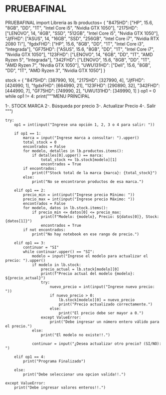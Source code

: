 # PRUEBAFINAL
PRUEBAFINAL
import Libreria as lb
productos= {
    "8475HD": ["HP", 15.6, "8GB", "DD", "1T", "Intel Core i5", "Nvidia GTX 1050"],
    "2175HD": ["LENOVO", 14, "4GB", "SSD", "512GB", "Intel Core i5", "Nvidia GTX 1050"],
    "JjfFHD": ["ASUS", 14, "16GB", "SSD", "256GB", "Intel Core i7", "Nvidia RTX 2080 Ti"],
    "fgdxFHD": ["HP", 15.6, "8GB", "DD", "1T", "Intel Core i3", "Integrada"],
    "GF75HD": ["ASUS", 15.6, "8GB", "DD", "1T", "Intel Core i7", "Nvidia GTX 1050"],
    "123FHD": ["LENOVO", 14, "6GB", "DD", "1T", "AMD Ryzen 5", "Integrada"],
    "342FHD": ["LENOVO", 15.6, "8GB", "DD", "1T", "AMD Ryzen 7", "Nvidia GTX 1050"],
    "UWU131HD": ["Dell", 15.6, "8GB", "DD", "1T", "AMD Ryzen 3", "Nvidia GTX 1050"]
}

stock = {
    "8475HD": [387990, 10],
    "2175HD": [327990, 4],
    "JjfFHD": [424990, 1],
    "fgdxFHD": [664990, 21],
    "123FHD": [290890, 32],
    "342FHD": [444990, 7],
    "GF75HD": [749990, 2],
    "UWU131HD": [349990, 1]
}
op1 = 0
while op1 != 4:
    print("""MENU PRINCIPAL

1-. STOCK MARCA
2-. Búsqueda por precio
3-. Actualizar Precio
4-. Salir
""")

    try:
        op1 = int(input("Ingrese una opción 1, 2, 3 o 4 para salir: "))

        if op1 == 1:
            marca = input("Ingrese marca a consultar: ").upper()
            total_stock = 0
            encontrados = False
            for modelo, detalles in lb.productos.items():
                if detalles[0].upper() == marca:
                    total_stock += lb.stock[modelo][1]
                    encontrados = True
            if encontrados:
                print(f"Stock total de la marca {marca}: {total_stock}")
            else:
                print("No se encontraron productos de esa marca.")

        elif op1 == 2:
            precio_min = int(input("Ingrese precio Mínimo: "))
            precio_max = int(input("Ingrese precio Máximo: "))
            encontrados = False
            for modelo, datos in lb.stock.items():
                if precio_min <= datos[0] <= precio_max:
                    print(f"Modelo: {modelo}, Precio: ${datos[0]}, Stock: {datos[1]}")
                    encontrados = True
            if not encontrados:
                print("No hay notebook en ese rango de precio.")

        elif op1 == 3:
            continuar = "SI"
            while continuar.upper() == "SI":
                modelo = input("Ingrese el modelo para actualizar el precio: ").upper()
                if modelo in lb.stock:
                    precio_actual = lb.stock[modelo][0]
                    print(f"Precio actual del modelo {modelo}: ${precio_actual}")
                    try:
                        nuevo_precio = int(input("Ingrese nuevo precio: "))
                        if nuevo_precio > 0:
                            lb.stock[modelo][0] = nuevo_precio
                            print("Precio actualizado correctamente.")
                        else:
                            print("El precio debe ser mayor a 0.")
                    except ValueError:
                        print("Debe ingresar un número entero válido para el precio.")
                else:
                    print("El modelo no existe!!.")

                continuar = input("¿Desea actualizar otro precio? (SI/NO): ")

        elif op1 == 4:
            print("Programa Finalizado")

        else:
            print("Debe seleccionar una opcion valida!!.")

    except ValueError:
        print("Debe ingresar valores enteros!!.")


